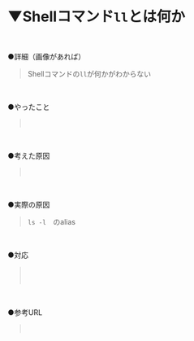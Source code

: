 # ▼Shellコマンド`ll`とは何か<br>
<br>

●詳細（画像があれば）<br>
>Shellコマンドの`ll`が何かがわからない<br>
<br>

●やったこと<br>
><br>
<br>

●考えた原因<br>
><br>
<br>

●実際の原因<br>
>`ls -l`　のalias<br>
<br>

●対応<br>
><br>
><br>
<br>

●参考URL<br>
><br>
<br>


